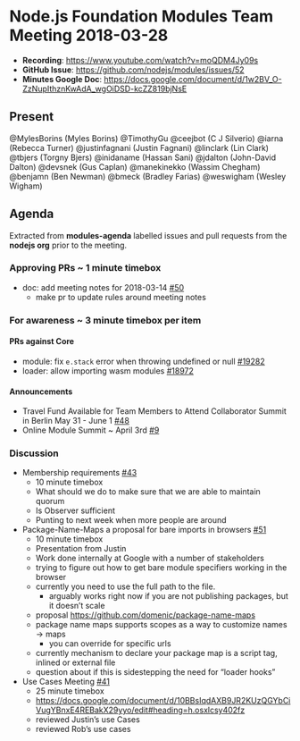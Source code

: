 # Node.js Foundation Modules Team Meeting 2018-03-28

* **Recording**: https://www.youtube.com/watch?v=moQDM4Jy09s
* **GitHub Issue**: https://github.com/nodejs/modules/issues/52
* **Minutes Google Doc**: https://docs.google.com/document/d/1w2BV_O-ZzNupIthznKwAdA_wgOiDSD-kcZZ819bjNsE


## Present

@MylesBorins (Myles Borins)
@TimothyGu
@ceejbot (C J Silverio)
@iarna (Rebecca Turner)
@justinfagnani (Justin Fagnani)
@linclark (Lin Clark)
@tbjers (Torgny Bjers)
@inidaname (Hassan Sani)
@jdalton (John-David Dalton)
@devsnek (Gus Caplan)
@manekinekko (Wassim Chegham)
@benjamn (Ben Newman)
@bmeck (Bradley Farias)
@weswigham (Wesley Wigham)

## Agenda

Extracted from **modules-agenda** labelled issues and pull requests from the **nodejs org** prior to the meeting.

### Approving PRs ~ 1 minute timebox

* doc: add meeting notes for 2018-03-14 [#50](https://github.com/nodejs/modules/pull/50)
  - make pr to update rules around meeting notes

### For awareness ~ 3 minute timebox per item

#### PRs against Core

* module: fix `e.stack` error when throwing undefined or null [#19282](https://github.com/nodejs/node/pull/19282)
* loader: allow importing wasm modules [#18972](https://github.com/nodejs/node/pull/18972)

#### Announcements

* Travel Fund Available for Team Members to Attend Collaborator Summit in Berlin May 31 - June 1 [#48](https://github.com/nodejs/modules/issues/48)
* Online Module Summit ~ April 3rd [#9](https://github.com/nodejs/modules/issues/9)

### Discussion

* Membership requirements [#43](https://github.com/nodejs/modules/issues/43)
  - 10 minute timebox
  - What should we do to make sure that we are able to maintain quorum
  - Is Observer sufficient
  - Punting to next week when more people are around
* Package-Name-Maps a proposal for bare imports in browsers [#51](https://github.com/nodejs/modules/issues/51)
  - 10 minute timebox
  - Presentation from Justin
  - Work done internally at Google with a number of stakeholders
  - trying to figure out how to get bare module specifiers working in the browser
  - currently you need to use the full path to the file.
    - arguably works right now if you are not publishing packages, but it doesn’t scale
  - proposal https://github.com/domenic/package-name-maps
  - package name maps supports scopes as a way to customize names -> maps
    - you can override for specific urls
  - currently mechanism to declare your package map is a script tag, inlined or external file
  - question about if this is sidestepping the need for “loader hooks”
* Use Cases Meeting [#41](https://github.com/nodejs/modules/issues/41)
  - 25 minute timebox
  - https://docs.google.com/document/d/10BBsIqdAXB9JR2KUzQGYbCiVugYBnxE4REBakX29yyo/edit#heading=h.osxlcsy402fz
  - reviewed Justin’s use Cases
  - reviewed Rob’s use cases
